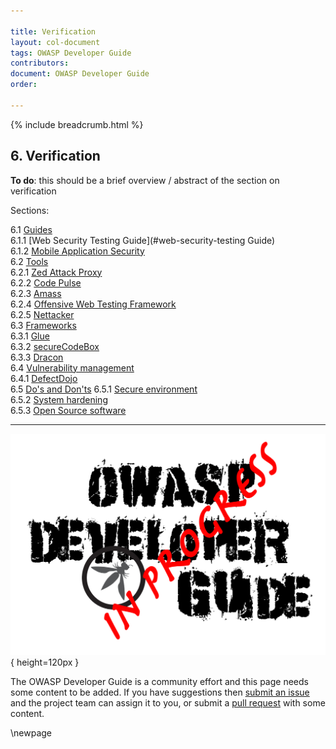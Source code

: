 ```yaml
---

title: Verification
layout: col-document
tags: OWASP Developer Guide
contributors:
document: OWASP Developer Guide
order:

---
```


{% include breadcrumb.html %}

## 6. Verification

**To do**: this should be a brief overview / abstract of the section on verification

Sections:

6.1 [Guides](#verification-guides)  
6.1.1 [Web Security Testing Guide](#web-security-testing Guide)  
6.1.2 [Mobile Application Security](#mobile-application-security)  
6.2 [Tools](#verification-tools)  
6.2.1 [Zed Attack Proxy](#zed-attack-proxy)  
6.2.2 [Code Pulse](#code-pulse)  
6.2.3 [Amass](#amass)  
6.2.4 [Offensive Web Testing Framework](#offensive-web-testing-framework)  
6.2.5 [Nettacker](#nettacker)  
6.3 [Frameworks](#verification-frameworks)  
6.3.1 [Glue](#glue)  
6.3.2 [secureCodeBox](#securecodebox)  
6.3.3 [Dracon](#dracon)  
6.4 [Vulnerability management](#verification-vulnerability-management)  
6.4.1 [DefectDojo](#defectdojo)  
6.5 [Do's and Don'ts](#verification-dos-and-donts)
6.5.1 [Secure environment](#secure-environment)  
6.5.2 [System hardening](#system-hardening)  
6.5.3 [Open Source software](#open-source-software)  

----

![Developer Guide](../assets/images/dg_wip.png){ height=120px }

The OWASP Developer Guide is a community effort and this page needs some content to be added.
If you have suggestions then [submit an issue][issue0800] and the project team can assign it to you,
or submit a [pull request][pr] with some content.

[issue0800]: https://github.com/OWASP/www-project-developer-guide/issues/new?labels=enhancement&template=request.md&title=Update:%2008-verification/00-toc
[pr]: https://github.com/OWASP/www-project-developer-guide/pulls

\newpage
